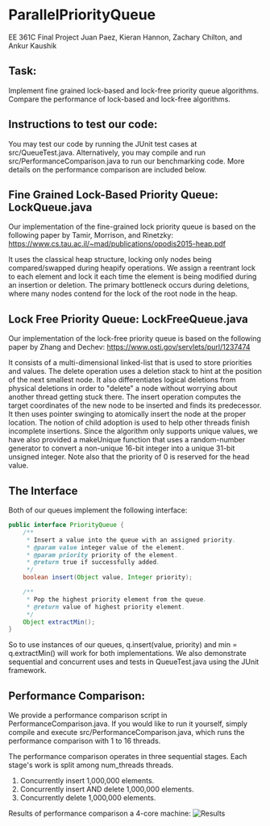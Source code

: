 # ParallelPriorityQueue
EE 361C Final Project
Juan Paez, Kieran Hannon, Zachary Chilton, and Ankur Kaushik

## Task:
Implement fine grained lock-based and lock-free priority queue algorithms. Compare the performance of lock-based and lock-free algorithms.

## Instructions to test our code:
You may test our code by running the JUnit test cases at src/QueueTest.java. Alternatively, you may compile and run src/PerformanceComparison.java to run our benchmarking code. More details on the performance comparison are included below.

## Fine Grained Lock-Based Priority Queue: LockQueue.java
Our implementation of the fine-grained lock priority queue is based on the following paper by Tamir, Morrison, and Rinetzky:
https://www.cs.tau.ac.il/~mad/publications/opodis2015-heap.pdf

It uses the classical heap structure, locking only nodes being compared/swapped during heapify operations. We assign
a reentrant lock to each element and lock it each time the element is being modified during an insertion or deletion.
The primary bottleneck occurs during deletions, where many nodes contend for the lock of the root node in the heap.

## Lock Free Priority Queue: LockFreeQueue.java
Our implementation of the lock-free priority queue is based on the following paper by Zhang and Dechev:
https://www.osti.gov/servlets/purl/1237474

It consists of a multi-dimensional linked-list that is used to store priorities and values.
The delete operation uses a deletion stack to hint at the position of the next smallest node. It also differentiates
logical deletions from physical deletions in order to "delete" a node without worrying about another thread getting
stuck there.
The insert operation computes the target coordinates of the new node to be inserted and finds its predecessor.
It then uses pointer swinging to atomically insert the node at the proper location. The notion of child adoption is used
to help other threads finish incomplete insertions.
Since the algorithm only supports unique values, we have also provided a makeUnique function that uses a random-number
generator to convert a non-unique 16-bit integer into a unique 31-bit unsigned integer. Note also that the priority
of 0 is reserved for the head value.

## The Interface
Both of our queues implement the following interface:
```Java
public interface PriorityQueue {
    /**
     * Insert a value into the queue with an assigned priority.
     * @param value integer value of the element.
     * @param priority priority of the element.
     * @return true if successfully added.
     */
    boolean insert(Object value, Integer priority);

    /**
     * Pop the highest priority element from the queue.
     * @return value of highest priority element.
     */
    Object extractMin();
}
```
So to use instances of our queues, q.insert(value, priority) and min = q.extractMin() will work for both implementations.
We also demonstrate sequential and concurrent uses and tests in QueueTest.java using the JUnit framework.

## Performance Comparison:
We provide a performance comparison script in PerformanceComparison.java. If you would like to run it yourself, simply
compile and execute src/PerformanceComparison.java, which runs the performance comparison with 1 to 16 threads.

The performance comparison operates in three sequential stages. Each stage's work is split among num_threads threads.
1. Concurrently insert 1,000,000 elements.
2. Concurrently insert AND delete 1,000,000 elements.
3. Concurrently delete 1,000,000 elements.

Results of performance comparison a 4-core machine:
![Results](https://github.com/juanpaez22/ParallelPriorityQueue/blob/master/results/Parallel%20Priority%20Queue%20Results.JPG)
